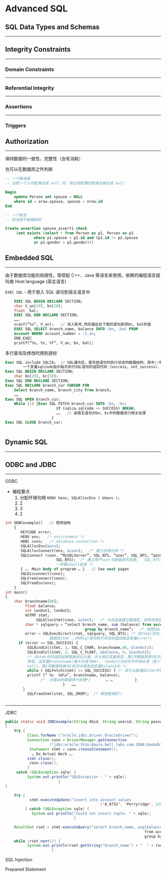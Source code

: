 # Advanced SQL

## SQL Data Types and Schemas 
------




## Integrity Constraints 
------
### Domain Constraints 


------
### Referential Integrity 


-----
### Assertions 




------
### Triggers





## Authorization
----------- 
保持数据的一致性、完整性（会有消耗）

也可以在数据库之外判断

```sql title="trigger"
-- 一个触发器
-- 当把一个人的配偶设成 null 时，保证他配偶的配偶也被设成 null

Begin 
    update Person set spouse = NULL 
    where id = orow.spouse, spouse = nrow.id
End 
```

```sql title="assertion"
-- 一个断言
-- 检测若干配偶规则

Create assertion spouse_assert1 check 
     (not exists (select * from Person as p1, Person as p2 
             where p1.spouse = p2.id and (p1.id != p2.spouse 
             or p1.gender = p2.gender))) 
```



## Embedded SQL
------- 
由于数据库功能的局限性，常搭配 C++、Java 等语言来使用。依赖的编程语言就叫做 Host language (宿主语言)

`EXEC SQL` - 用于嵌入 SQL 语句到宿主语言中

```sql title="单行查询"
    EXEC SQL BEGIN DECLARE SECTION; 
    char V_an[20], bn[20]; 
    float  bal; 
    EXEC SQL END DECLARE SECTION; 
    ……. 
    scanf(“%s”, V_an);   // 读入账号,然后据此在下面的语句获得bn, bal的值 
    EXEC SQL SELECT branch_name, balance INTO :bn, :bal FROM 
    account WHERE account_number = :V_an; 
    END_EXEC
    printf(“%s, %s, %f”, V_an, bn, bal); 
```

多行查询及修改时用到游标
```sql title="多行查询"
Exec SQL include SQLCA;  // SQL通讯区，是存放语句的执行状态的数据结构，其中//有 
        一个变量sqlcode指示每次执行SQL语句的返回代码（success, not_success）。 
Exec SQL BEGIN DECLARE SECTION; 
    char bn[20], bc[30]; 
Exec SQL END DECLARE SECTION; 
Exec SQL DECLARE branch_cur CURSOR FOR 
    Select branch_name, branch_city From branch; 
    …… 
Exec SQL OPEN branch_cur; 
    While (1) {Exec SQL FETCH branch_cur INTO :bn, :bc; 
                       if (sqlca.sqlcode <> SUCCESS) BREAK; 
                       ……   // 由宿主语句对bn, bc中的数据进行相关处理 
                     } 
Exec SQL CLOSE branch_cur; 
```

```sql title="单行修改"

```


## Dynamic SQL
------- 



## ODBC and JDBC 
------
ODBC

* 编程要点
    1. 分配环境句柄 `HENV henv; SQLAllocEnv ( &henv );`
    2. 2
    3. 3
    4. 2

```sql title="Example"
int ODBCexample()   // 程序结构 
    { 
       RETCODE error; 
       HENV env;   /* environment */ 
       HDBC conn;   /* database connection */ 
       SQLAllocEnv(&env); 
       SQLAllocConnect(env, &conn);   /* 建立连接句柄 */ 
       SQLConnect (conn, “MySQLServer”, SQL_NTS, “user”, SQL_NTS, “password”, 
                       SQL_NTS);  /* 建立用户user与数据源的连接，  SQL_NTS表示前 
                       一参量以null结尾 */ 
       { …. Main body of program … }   // See next pages 
       SQLDisconnect(conn); 
       SQLFreeConnect(conn); 
       SQLFreeEnv(env); 
    }
int main()
{
    char branchname[80]; 
         float balance; 
         int lenOut1, lenOut2; 
         HSTMT stmt; 
              SQLAllocStmt(conn, &stmt);   /* 为该连接建立数据区，将来存放查询结果 */ 
         char * sqlquery = “select branch_name, sum (balance) from account 
                                    group by branch_name”;   /* 装配SQL语句 */ 
         error = SQLExecDirect(stmt, sqlquery, SQL_NTS); /* 执行sql语句,查询结果存放到 
                    数据区stmt ，同时sql语句执行状态的返回值送变量error*/ 
      if (error == SQL_SUCCESS) { 
          SQLBindCol(stmt, 1, SQL_C_CHAR, branchname,80, &lenOut1); 
          SQLBindCol(stmt, 2, SQL_C_FLOAT, &balance, 0, &lenOut2); 
          /* 对stmt中的返回结果数据加以分离，并与相应变量绑定。第1项数据转换为C的字符
          类型，送变量branchname(最大长度为80)， lenOut1为实际字符串长度（若＝-1代表
          null），第2项数据转换为C的浮点类型送变量balance中 */ 
          while ( SQLFetch(stmt) >= SQL_SUCCESS) { /* 逐行从数据区stmt中取数据，放到绑定变量中 */ 
          printf (“ %s  %d\n”, branchname, balance); 
                /*  对取出的数据进行处理*/       … …          } 
                          }   …… 
        } 
          SQLFreeStmt(stmt, SQL_DROP);  /* 释放数据区*/ 
    
```

------
JDBC
```java title="连接数据库"
public static void JDBCexample(String dbid, String userid, String passwd) 
{ 
    try { 
          Class.forName ("oracle.jdbc.driver.OracleDriver"); 
          Connection conn = DriverManager.getConnection 
                    ("jdbc:oracle:thin:@aura.bell_labs.com:2000:bankdb", userid, passwd); 
           Statement stmt = conn.createStatement(); 
            … Do Actual Work …. 
          stmt.close(); 
           conn.close(); 
          } 
     catch (SQLException sqle) { 
          System.out.println("SQLException : " + sqle); 
                        } 
} 
```

```java title="update"
    try { 
           stmt.executeUpdate("insert into account values 
                                           ('A_9732', 'Perryridge', 1200)"); 
         } catch (SQLException sqle) { 
            System.out.println("Could not insert tuple. " + sqle); 
                               } 
```

```java title="query"
    ResultSet rset = stmt.executeQuery("select branch_name, avg(balance) 
                                                               from account 
                                                               group by branch_name"); 
    while (rset.next()) { 
          System.out.println(rset.getString("branch_name") + "  " + rset.getFloat(2));
                     } 
```

SQL Injection

Prepared Statement 